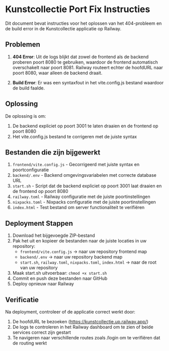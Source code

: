 # Kunstcollectie Port Fix Instructies

Dit document bevat instructies voor het oplossen van het 404-probleem en de build error in de Kunstcollectie applicatie op Railway.

## Problemen

1. **404 Error**: Uit de logs blijkt dat zowel de frontend als de backend proberen poort 8080 te gebruiken, waardoor de frontend automatisch overschakelt naar poort 8081. Railway routeert echter de hoofdURL naar poort 8080, waar alleen de backend draait.

2. **Build Error**: Er was een syntaxfout in het vite.config.js bestand waardoor de build faalde.

## Oplossing

De oplossing is om:
1. De backend expliciet op poort 3001 te laten draaien en de frontend op poort 8080
2. Het vite.config.js bestand te corrigeren met de juiste syntax

## Bestanden die zijn bijgewerkt

1. `frontend/vite.config.js` - Gecorrigeerd met juiste syntax en poortconfiguratie
2. `backend/.env` - Backend omgevingsvariabelen met correcte database URL
3. `start.sh` - Script dat de backend expliciet op poort 3001 laat draaien en de frontend op poort 8080
4. `railway.toml` - Railway configuratie met de juiste poortinstellingen
5. `nixpacks.toml` - Nixpacks configuratie met de juiste poortinstellingen
6. `index.html` - Test bestand om server functionaliteit te verifiëren

## Deployment Stappen

1. Download het bijgevoegde ZIP-bestand
2. Pak het uit en kopieer de bestanden naar de juiste locaties in uw repository:
   - `frontend/vite.config.js` → naar uw repository frontend map
   - `backend/.env` → naar uw repository backend map
   - `start.sh`, `railway.toml`, `nixpacks.toml`, `index.html` → naar de root van uw repository
3. Maak start.sh uitvoerbaar: `chmod +x start.sh`
4. Commit en push deze bestanden naar GitHub
5. Deploy opnieuw naar Railway

## Verificatie

Na deployment, controleer of de applicatie correct werkt door:
1. De hoofdURL te bezoeken (https://kunstcollectie.up.railway.app/)
2. De logs te controleren in het Railway dashboard om te zien of beide services correct zijn gestart
3. Te navigeren naar verschillende routes zoals /login om te verifiëren dat de routing werkt
